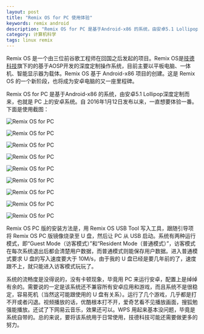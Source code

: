 ```yaml
---
layout: post
title: "Remix OS for PC 使用体验"
keywords: remix android
description: "Remix OS for PC 是基于Android-x86 的系统，由安卓5.1 Lollipop深度定制而来"
category: 计算机科学
tags: linux remix
---
```


Remix OS 是一个由三位前谷歌工程师在回国之后发起的项目。Remix OS是[技德科技](http://www.jide.com)旗下的的基于AOSP开发的深度定制操作系统，目前主要以平板电脑、一体机、智能显示器为载体。Remix OS 基于 Android-x86 项目的创建。这是 Remix OS 的一个新阶段，也将成为安卓电脑的又一座里程碑。

Remix OS for PC 是基于Android-x86 的系统，由安卓5.1 Lollipop深度定制而来，也就是 PC 上的安卓系统。自 2016年1月12日发布以来，一直想要体验一番。下面是使用截图：

![Remix OS for PC](http://ww2.sinaimg.cn/mw690/c3c88275gw1f029dvmk9aj211y0lc79l.jpg)

![Remix OS for PC](http://ww2.sinaimg.cn/mw690/c3c88275gw1f029drq26bj211y0lcjww.jpg)

![Remix OS for PC](http://ww4.sinaimg.cn/mw690/c3c88275gw1f029dmil5zj211y0lcwka.jpg)

![Remix OS for PC](http://ww4.sinaimg.cn/mw690/c3c88275gw1f029e4di1tj211y0lc46x.jpg)

![Remix OS for PC](http://ww4.sinaimg.cn/mw690/c3c88275gw1f029dz41pzj211y0lcwls.jpg)

![Remix OS for PC](http://ww4.sinaimg.cn/mw690/c3c88275gw1f029gsjwcfj211y0lcdq9.jpg)

![Remix OS for PC](http://ww4.sinaimg.cn/mw690/c3c88275gw1f029h15tqwj211y0lc75s.jpg)

![Remix OS for PC](http://ww2.sinaimg.cn/mw690/c3c88275gw1f029h4pp70j211y0lcq6u.jpg)

![Remix OS for PC](http://ww4.sinaimg.cn/mw690/c3c88275gw1f029gxijx3j211y0lcdlq.jpg)

Remix OS PC 版的安装方法是，用 Remix OS USB Tool 写入工具，跟随引导项将 Remix OS PC 版镜像烧录至 U 盘，然后让 PC 从 USB 启动。系统有两种运行模式，即“Guest Mode（访客模式）”和“Resident Mode（普通模式）”，访客模式在每次系统退出后都会清楚用户数据，而普通模式则能保存用户数据。进入普通模式要求 U 盘的写入速度要大于 10M/s，由于我的 U 盘已经是要几年前的了，速度跟不上，就只能进入访客模式玩玩了。

系统的流畅度是没得说的，没有卡顿现象，毕竟用 PC 来运行安卓，配置上是绰绰有余的。需要说的一定是该系统还不兼容所有安卓应用和游戏，而且系统不是很稳定，容易死机（当然这可能跟使用的 U 盘有关系）。运行了几个游戏，几乎都是打不开或者闪退。视频播放的话，优酷根本打不开，爱奇艺看不见播放画面，搜狐勉强能播放。还试了下网易云音乐，效果还可以。WPS 用起来基本没问题，毕竟是系统自带的。总的来说，要将该系统用于日常使用，技德科技可能还需要做更多的努力。

